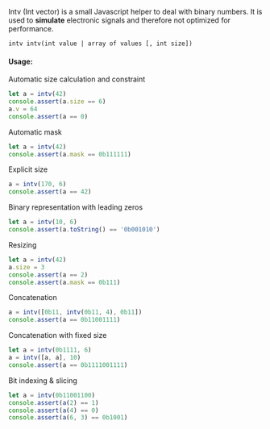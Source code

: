 Intv (Int vector) is a small Javascript helper to deal with binary numbers. It is used to **simulate** electronic signals and therefore not optimized for performance.

`intv intv(int value | array of values [, int size])`

#### Usage:

Automatic size calculation and constraint
```javascript
let a = intv(42)
console.assert(a.size == 6)
a.v = 64
console.assert(a == 0)
```

Automatic mask
```javascript
let a = intv(42)
console.assert(a.mask == 0b111111)
```

Explicit size
```javascript
a = intv(170, 6)
console.assert(a == 42)
```

Binary representation with leading zeros
```javascript
let a = intv(10, 6)
console.assert(a.toString() == '0b001010')
```

Resizing
```javascript
let a = intv(42)
a.size = 3
console.assert(a == 2)
console.assert(a.mask == 0b111)
```

Concatenation
```javascript
a = intv([0b11, intv(0b11, 4), 0b11])
console.assert(a == 0b11001111)
```

Concatenation with fixed size
```javascript
let a = intv(0b1111, 6)
a = intv([a, a], 10)
console.assert(a == 0b1111001111)
```

Bit indexing & slicing
```javascript
let a = intv(0b11001100)
console.assert(a(2) == 1)
console.assert(a(4) == 0)
console.assert(a(6, 3) == 0b1001)
```
